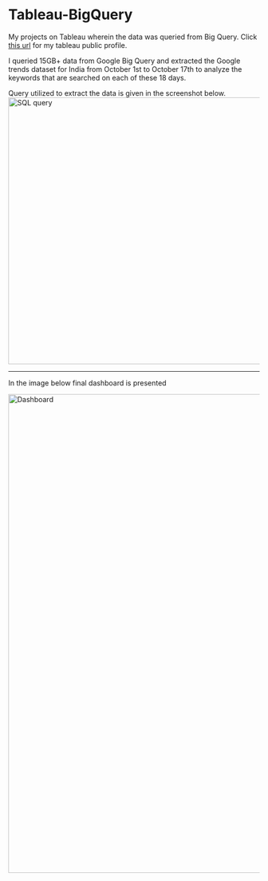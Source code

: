 # Tableau-BigQuery
My projects on Tableau wherein the data was queried from Big Query. Click [this url](https://public.tableau.com/app/profile/yash.saxena8821#!/) for my tableau public profile. 

I queried 15GB+ data from Google Big Query and extracted the Google trends dataset for India from October 1st to October 17th to analyze the keywords that are searched on each of these 18 days. 

Query utilized to extract the data is given in the screenshot below. 
<img width="535" alt="SQL query" src="https://user-images.githubusercontent.com/111872963/196241818-a6075954-ec48-45d1-bfc9-893126e70bcb.png">

----

In the image below final dashboard is presented

<img width="960" alt="Dashboard" src="https://user-images.githubusercontent.com/111872963/196242315-974ae10d-6765-4bb8-9209-412a2bed8aec.png">


